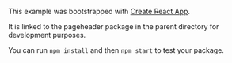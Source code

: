 This example was bootstrapped with [Create React App](https://github.com/facebook/create-react-app).

It is linked to the pageheader package in the parent directory for development purposes.

You can run `npm install` and then `npm start` to test your package.
